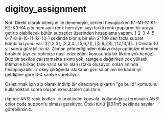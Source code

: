 # digitoy_assignment

Not: Direkt olarak bitmiş el ile denemeyin, serileri hesaplarken K1-M1-S1 K1-K2-K3-K4
gibi hem aynı renk hem aynı sayı farklı renk gruplarını bir araya getirip olabilecek bütün subsetler
üzerinden hesaplama yaptım. 1-2-3-4-5-6-7-8-9-10-11-12-13-1 şeklinde bitmiş bir elin 2^100 den fazla subset kombinasyonu var.
([[1,2,3], [2,3,4], [5,6,7]], [[5,6,7,8], [12,13,1]]...) Cevabı 10 yıl sonra görebilirsiniz.
Zaman yetmediğinden dolayı orayı optimize etmeden bıraktım (ayrıca optimize nasıl edeceğimi konusunda bir fikrim yok henüz).
Düz bir şekilde çalıştırmakta sıkıntı yok, rastgele dağıtırken çok yüksek ihtimalle birkaç tane valid serisi olan
ıstaka oluşuyor, onları anında hesaplayabilir. 2 okey çıktığında ıstakanın geri kalanının ne kadar iyi geldiğine göre 3-4 saniye 
sürebiliyor.

Çalıştırmak için 
zip olarak indirip bir directorye çıkartın
"go build" komutunu kullandıktan sonra oluşan executable'ı çalıştırın.

dipnot: ANSI renk kodları ile printledim konsola. kullandığınız terminalin ANSI color code support'u olması gerekiyor.
Öteki türlü [97m5 şeklinde sayılar görebilirsiniz. 